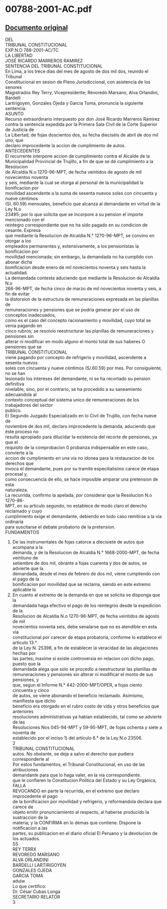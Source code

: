 
00788-2001-AC.pdf
=================
  
[Documento original](https://tc.gob.pe/jurisprudencia/2002/00788-2001-AC.pdf)  
---  
DEL  
TRIBUNAL CONSTITUCIONAL  
EXP.N.O 788-2001-AC/TC  
LA LIBERTAD  
JOSÉ RICARDO MARREROS RAMIREZ  
SENTENCIA DEL TRIBUNAL CONSTITUCIONAL  
En Lima, a los trece dias del mes de agosto de dos mil dos, reunido el Tribunal  
Constitucional en sesion de Pleno Jurisdiccional, con asistencia de los senores  
Magistrados Rey Terry, Vicepresidente; Revoredo Marsano, Alva Orlandini, Bardelli  
Lartirigoyen, Gonzales Ojeda y Garcia Toma, pronuncia la siguiente sentencia.  
ASUNTO  
Recurso extraordinario interpuesto por don José Ricardo Marreros Ramirez  
contra la sentencia expedida por la Primera Sala Civil de la Corte Superior de Justicia de  
La Libertad, de fojas doscientos dos, su fecha dieciséis de abril de dos mil uno, que  
declaro improcedente la accion de cumplimiento de autos.  
ANTECEDENTES  
El recurrente interpone accion de cumplimiento contra el Alcalde de la  
Municipalidad Provincial de Trujillo, a fin de que se dé cumplimiento a la Resolucion  
de Alcaldia N.o 1270-96-MPT, de fecha veintidos de agosto de mil novecientos noventa  
y seis, mediante la cual se otorga al personal de la municipalidad la bonificacion por  
movilidad ascendente a la suma de sesenta nuevos soles con cincuenta y nueve céntimos  
(SI. 60.59) mensuales, beneficio que alcanza al demandante en virtud de la Ley N.o  
23495; por lo que solicita que se incorpore a su pension el importe mencionado con el  
reintegro correspondiente que no ha sido pagado en su condicion de cesante. Expresa  
que mediante la Resolucion de Alcaldia N.° 1270-96-MPT, se convino en otorgar a los  
empleados permanentes y, extensivamente, a los pensionistas la bonificacion por  
movilidad mencionada; sin embargo, la demandada no ha cumplido con abonar dicha  
bomficacion desde enero de mil novecientos noventa y seis hasta la actualidad.  
La demandada contesta aduciendo que mediante la Resolucion de Alcaldia N.o  
266-96-MPT, de fecha cinco de marzo de mil novecientos noventa y seis, a fin de evitar  
la distorsion de la estructura de remuneraciones expresada en las planillas de  
remuneraciones y pensiones que se podria generar por el uso de conceptos inadecuados,  
como es el caso del concepto racionamiento y movilidad, cuyo total se venia pagando en  
cinco rubros; se resolvio reestructurar las planillas de remuneraciones y pensiones sin  
alterar ni modificar en modo alguno el monto total de sus haberes O pensiones que se  
TRIBUNAL CONSTITUCIONAL  
viene pagando por concepto de refrigerio y movilidad, ascendente a sesenta nuevos  
soles con cincuenta y nueve céntimos (S/.60.59) por mes. Por consiguiente, no se han  
lesionado los intereses del demandante, ni se ha recortado su pension definitiva  
nivelable, sino, por el contrario, se ha procedido a su saneamiento adecuandola al  
contexto conceptual del sistema unico de remuneraciones de los trabajadores del sector  
publico.  
El Segundo Juzgado Especializado en lo Civil de Trujillo, con fecha nueve de  
noviembre de dos mil, declaro improcedente la demanda, aduciendo que éste proceso no  
resulta apropiado para dilucidar la existencia del recorte de pensiones, ya que el  
requisito de la comprobacion 0 probanza indispensable en este caso, convierte a la  
accion de cumplimiento en una via no idonea para la restauracion de los derechos que  
invoca el demandante, pues por su tramite especilialisimo carece de etapa procesal y,  
como consecuencia de ello, se hace imposible amparar una pretension de esta  
naturaleza.  
La recurrida, confirmo la apelada, por considerar que la Resolucion N.o 1270-96-  
MPT, en su articulo segundo, no establece de modo claro el derecho reclamado y cuyo  
cumplimiento exige el demandante, debiendo en todo caso remitirse a la via ordinaria  
para suscitarse el debate probatorio de la pretension.  
FUNDAMENTOS  
1. De las instrumentales de fojas catorce a diecisiete de autos que acompana a la  
demanda, y de la Resolucion de Alcaldia N.° 1668-2000-MPT, de fecha veintiuno de  
setiembre de dos mil, obrante a fojas cuarenta y dos de autos, se advierte que la  
demandada, desde el mes de febrero de dos mil, viene cumpliendo con el pago de la  
bonificacion por movilidad que se reclama, siendo en este extremo aplicable lo  
2. En cuanto al extremo de la demanda en que se solicita se disponga que la  
demandada haga efectivo el pago de los reintegros desde la expedicion de la  
Resolucion de Alcaldia N.o 1270-96-MPT, de fecha veintidos de agosto de mil  
novecientos noventa seis, debe senalarse que no es atendible en esta via  
constitucional por carecer de etapa probatoria, conforme lo establece el articulo 13.°  
de la Ley N. 25398, a fin de establecer la veracidad de las alegaciones hechas por  
las partes; maxime si existe controversia en relacion con dicho pago, puesto que la  
demandada alega que solo se procedio a reestructurar las planillas de  
remuneraciones y pensiones sin alterar ni modificar el monto de sus pensiones, y  
que, segun el Informe N.° 442-2000-MPT/OPER, a fojas ciento cincuenta y cinco  
de autos, se viene abonando el beneficio reclamado. Asimismo, manifiesta que dicho  
beneficio era otorgado en el rubro costo de vida y otros beneficios que anteriores  
resoluciones administrativas ya habian establecido, tal como se advierte de las  
Resoluciones Nos 045-94-MPT y 59-95-MPT, de fojas ochenta y siete a noventa de  
establecido por el inciso 1) del articulo 6.° de la Ley N.o 23506.  
2  
TRIBUNAL CONSTITUCIONAL  
autos. No obstante, se deja a salvo el derecho que pudiera corresponderle al  
Por estos fundamentos, el Tribunal Constitucional, en uso de las atribuciones  
demandante para que lo haga valer, en la via correspondiente.  
que le confieren la Constitucion Politica del Estado y su Ley Orgànica,  
FALLA  
REVOCANDO en parte la recurrida, en el extremo que declaro improcedente el pago  
de la bonificacion por movilidad y refrigerio, y reformandola declara que carece de  
objeto emitir pronunciamiento al respecto, al haberse producido la sustraccion de la  
materia; y la CONFIRMA en lo demas que contiene. Dispone la notificacion a las  
partes, su publicacion en el diario oficial El Peruano y la devolucion de los actuados.  
SS  
REY TERRX  
REVOREDO MARSANO  
ALVA ORLANDINI  
BARDELLI LARTIRIGOYEN  
GONZALES OJEDA  
GARCIA TOMA  
adulw  
Lo que certifico:  
Dr. César Cubas Longa  
SECRETARIO RELATOR  
3